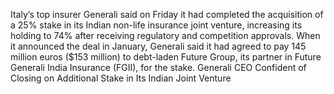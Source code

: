 Italy’s top insurer Generali said on Friday it had completed the acquisition of a 25% stake in its Indian non-life insurance joint venture, increasing its holding to 74% after receiving regulatory and competition approvals.
When it announced the deal in January, Generali said it had agreed to pay 145 million euros ($153 million) to debt-laden Future Group, its partner in Future Generali India Insurance (FGII), for the stake.
Generali CEO Confident of Closing on Additional Stake in Its Indian Joint Venture